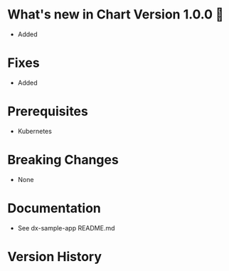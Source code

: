 # What's new in Chart Version 1.0.0 🤠
* Added

# Fixes
* Added

# Prerequisites
* Kubernetes

# Breaking Changes
* None

# Documentation
* See dx-sample-app README.md

# Version History
